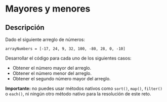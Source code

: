 # Mayores y menores

## Descripción

Dado el siguiente arreglo de números:
```
arrayNumbers = [-17, 24, 9, 32, 100, -80, 28, 0, -10]
```

Desarrollar el código​ para cada uno de los siguientes casos:
- Obtener el número mayor del arreglo.
- Obtener el número menor del arreglo.
- Obtener el segundo número mayor del arreglo.

**Importante:** no puedes usar métodos nativos como `sort()`, `map()`, `filter()` o `each()`, ni ningún otro método nativo para la resolución de este reto.

